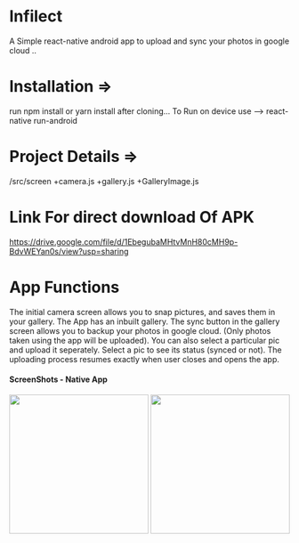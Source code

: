 # Infilect
A Simple react-native android app to upload and sync your photos in google cloud
..
# Installation =>
run npm install or yarn install after cloning...
To Run on device use
 --> react-native run-android
 
 # Project Details =>
   /src/screen
             +camera.js
             +gallery.js
             +GalleryImage.js
             
         
           
 # Link For direct download Of APK
   https://drive.google.com/file/d/1EbegubaMHtvMnH80cMH9p-BdvWEYan0s/view?usp=sharing
   
 # App Functions
   The initial camera screen allows you to snap pictures, and saves them in your gallery. The App has an inbuilt gallery. The sync button in the gallery screen allows you to backup your photos in google cloud. (Only photos taken using the app will be uploaded). You can also select a particular pic and upload it seperately. Select a pic to see its status (synced or not). The uploading process resumes exactly when user closes and opens the app.
         
#### ScreenShots - Native App

<img src="screenshots/camera.jpg" data-canonical-src="screenshots/1.png" width="250" />
<img src="screenshots/gallery.jpg" data-canonical-src="screenshots/2.png" width="250" />
